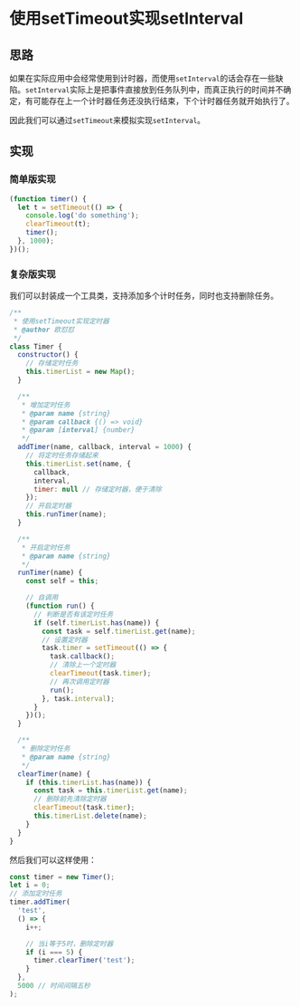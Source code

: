 # 使用setTimeout实现setInterval

## 思路

如果在实际应用中会经常使用到计时器，而使用`setInterval`的话会存在一些缺陷。`setInterval`实际上是把事件直接放到任务队列中，而真正执行的时间并不确定，有可能存在上一个计时器任务还没执行结束，下个计时器任务就开始执行了。

因此我们可以通过`setTimeout`来模拟实现`setInterval`。

## 实现

### 简单版实现

```javascript
(function timer() {
  let t = setTimeout(() => {
    console.log('do something');
    clearTimeout(t);
    timer();
  }, 1000);
})();
```

### 复杂版实现

我们可以封装成一个工具类，支持添加多个计时任务，同时也支持删除任务。

```javascript
/**
 * 使用setTimeout实现定时器
 * @author 欧怼怼
 */
class Timer {
  constructor() {
    // 存储定时任务
    this.timerList = new Map();
  }

  /**
   * 增加定时任务
   * @param name {string}
   * @param callback {() => void}
   * @param [interval] {number}
   */
  addTimer(name, callback, interval = 1000) {
    // 将定时任务存储起来
    this.timerList.set(name, {
      callback,
      interval,
      timer: null // 存储定时器，便于清除
    });
    // 开启定时器
    this.runTimer(name);
  }

  /**
   * 开启定时任务
   * @param name {string}
   */
  runTimer(name) {
    const self = this;

    // 自调用
    (function run() {
      // 判断是否有该定时任务
      if (self.timerList.has(name)) {
        const task = self.timerList.get(name);
        // 设置定时器
        task.timer = setTimeout(() => {
          task.callback();
          // 清除上一个定时器
          clearTimeout(task.timer);
          // 再次调用定时器
          run();
        }, task.interval);
      }
    })();
  }

  /**
   * 删除定时任务
   * @param name {string}
   */
  clearTimer(name) {
    if (this.timerList.has(name)) {
      const task = this.timerList.get(name);
      // 删除前先清除定时器
      clearTimeout(task.timer);
      this.timerList.delete(name);
    }
  }
}
```

然后我们可以这样使用：

```javascript
const timer = new Timer();
let i = 0;
// 添加定时任务
timer.addTimer(
  'test',
  () => {
    i++;

    // 当i等于5时，删除定时器
    if (i === 5) {
      timer.clearTimer('test');
    }
  },
  5000 // 时间间隔五秒
);
```